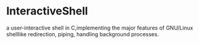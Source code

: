 # InteractiveShell
a user-interactive shell in C,implementing the major features of GNU/Linux shelllike redirection, piping, handling background processes.
